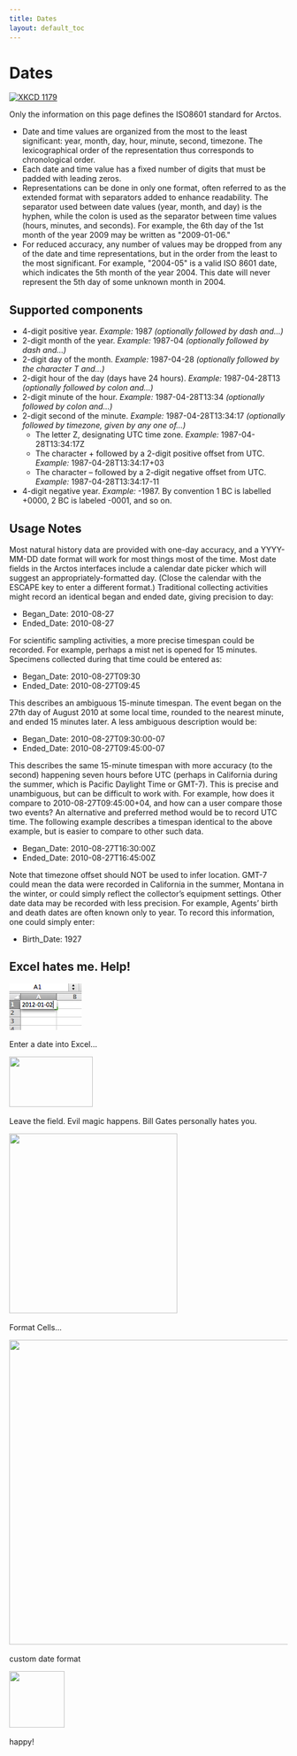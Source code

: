 ```yaml
---
title: Dates
layout: default_toc
---
```


# Dates

<div class="center-block text-center">
  <a href="http://xkcd.com/1179/">
    <img src="http://imgs.xkcd.com/comics/iso_8601.png" alt="XKCD 1179" />
  </a>
</div>


Only the information on this page defines the ISO8601 standard for
Arctos.

-   Date and time values are organized from the most to the least
    significant: year, month, day, hour, minute, second, timezone. The
    lexicographical order of the representation thus corresponds to
    chronological order.
-   Each date and time value has a fixed number of digits that must be
    padded with leading zeros.
-   Representations can be done in only one format, often referred to as
    the extended format with separators added to enhance readability.
    The separator used between date values (year, month, and day) is the
    hyphen, while the colon is used as the separator between time values
    (hours, minutes, and seconds). For example, the 6th day of the 1st
    month of the year 2009 may be written as "2009-01-06."
-   For reduced accuracy, any number of values may be dropped from any
    of the date and time representations, but in the order from the
    least to the most significant. For example, "2004-05" is a valid ISO
    8601 date, which indicates the 5th month of the year 2004. This date
    will never represent the 5th day of some unknown month in 2004.

## Supported components

-   4-digit positive year. *Example:* 1987 *(optionally followed by
    dash and…)*
-   2-digit month of the year. *Example:* 1987-04 *(optionally followed by
    dash and…)*
-   2-digit day of the month. *Example:* 1987-04-28 *(optionally followed by
    the character T and…)*
-   2-digit hour of the day (days have 24 hours). *Example:* 1987-04-28T13 *(optionally followed by colon and…)*
-   2-digit minute of the hour. *Example:* 1987-04-28T13:34 *(optionally followed by colon and…)*
-   2-digit second of the minute. *Example:* 1987-04-28T13:34:17 *(optionally followed by
    timezone, given by any one of…)*
    -   The letter Z, designating UTC time zone. *Example:* 1987-04-28T13:34:17Z
    -   The character + followed by a 2-digit positive offset from UTC. *Example:* 1987-04-28T13:34:17+03
    -   The character – followed by a 2-digit negative offset from UTC. *Example:* 1987-04-28T13:34:17-11
-   4-digit negative year. *Example:* -1987. By convention 1 BC is labelled +0000, 2 BC is labeled -0001, and so on.

## Usage Notes

Most natural history data are provided with one-day accuracy, and a
YYYY-MM-DD date format will work for most things most of the time. Most
date fields in the Arctos interfaces include a calendar date picker
which will suggest an appropriately-formatted day. (Close the calendar
with the ESCAPE key to enter a different format.) Traditional collecting
activities might record an identical began and ended date, giving
precision to day:

-   Began_Date: 2010-08-27
-   Ended_Date: 2010-08-27

For scientific sampling activities, a more precise timespan could be
recorded. For example, perhaps a mist net is opened for 15 minutes.
Specimens collected during that time could be entered as:

-   Began_Date: 2010-08-27T09:30
-   Ended_Date: 2010-08-27T09:45

This describes an ambiguous 15-minute timespan. The event began on the
27th day of August 2010 at some local time, rounded to the nearest
minute, and ended 15 minutes later. A less ambiguous description would
be:

-   Began_Date: 2010-08-27T09:30:00-07
-   Ended_Date: 2010-08-27T09:45:00-07

This describes the same 15-minute timespan with more accuracy (to the
second) happening seven hours before UTC (perhaps in California during
the summer, which is Pacific Daylight Time or GMT-7). This is precise
and unambiguous, but can be difficult to work with. For example, how
does it compare to 2010-08-27T09:45:00+04, and how can a user compare
those two events? An alternative and preferred method would be to record
UTC time. The following example describes a timespan identical to the
above example, but is easier to compare to other such data.

-   Began_Date: 2010-08-27T16:30:00Z
-   Ended_Date: 2010-08-27T16:45:00Z

Note that timezone offset should NOT be used to infer location. GMT-7
could mean the data were recorded in California in the summer, Montana
in the winter, or could simply reflect the collector’s equipment
settings. Other date data may be recorded with less precision. For
example, Agents’ birth and death dates are often known only to year. To
record this information, one could simply enter:

-   Birth_Date: 1927

## Excel hates me. Help!

<img src="../images/classic-uploads/2012/03/screen-shot-2012-03-07-at-11-35-26-am.png"  width="131"
height="84" />

Enter a date into Excel…

<img src="../images/classic-uploads/2012/03/screen-shot-2012-03-07-at-11-35-34-am.png"  width="151" height="91"
sizes="(max-width: 151px) 100vw, 151px"
srcset="../images/classic-uploads/2012/03/screen-shot-2012-03-07-at-11-35-34-am.png 151w, ../images/classic-uploads/2012/03/screen-shot-2012-03-07-at-11-35-34-am-150x91.png 150w" />

Leave the field. Evil magic happens. Bill Gates personally hates you.

<img src="../images/classic-uploads/2012/03/screen-shot-2012-03-07-at-11-35-46-am.png"  width="304" height="325"
sizes="(max-width: 304px) 100vw, 304px"
srcset="../images/classic-uploads/2012/03/screen-shot-2012-03-07-at-11-35-46-am.png 304w, ../images/classic-uploads/2012/03/screen-shot-2012-03-07-at-11-35-46-am-281x300.png 281w, ../images/classic-uploads/2012/03/screen-shot-2012-03-07-at-11-35-46-am-250x267.png 250w, ../images/classic-uploads/2012/03/screen-shot-2012-03-07-at-11-35-46-am-168x180.png 168w" />

Format Cells…

<img src="../images/classic-uploads/2012/03/screen-shot-2012-03-07-at-11-36-25-am.png"  width="543" height="551"
sizes="(max-width: 543px) 100vw, 543px"
srcset="../images/classic-uploads/2012/03/screen-shot-2012-03-07-at-11-36-25-am.png 543w, ../images/classic-uploads/2012/03/screen-shot-2012-03-07-at-11-36-25-am-296x300.png 296w, ../images/classic-uploads/2012/03/screen-shot-2012-03-07-at-11-36-25-am-48x48.png 48w, ../images/classic-uploads/2012/03/screen-shot-2012-03-07-at-11-36-25-am-250x254.png 250w, ../images/classic-uploads/2012/03/screen-shot-2012-03-07-at-11-36-25-am-177x180.png 177w, ../images/classic-uploads/2012/03/screen-shot-2012-03-07-at-11-36-25-am-493x500.png 493w" />

custom date format

<img src="../images/classic-uploads/2012/03/screen-shot-2012-03-07-at-11-36-38-am.png"  width="100" height="102"
sizes="(max-width: 100px) 100vw, 100px"
srcset="../images/classic-uploads/2012/03/screen-shot-2012-03-07-at-11-36-38-am.png 100w, ../images/classic-uploads/2012/03/screen-shot-2012-03-07-at-11-36-38-am-48x48.png 48w" />

happy!
